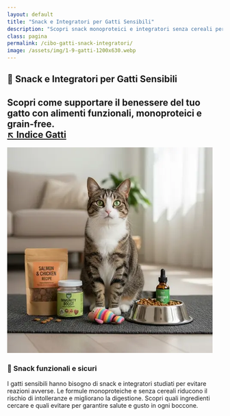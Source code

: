 ```yaml
---
layout: default
title: "Snack e Integratori per Gatti Sensibili"
description: "Scopri snack monoproteici e integratori senza cereali per gatti con esigenze speciali."
class: pagina
permalink: /cibo-gatti-snack-integratori/
image: /assets/img/1-9-gatti-1200x630.webp
---
```


<main class="layout-wrapper">

  <!-- 📝 INTRODUZIONE -->
  <section class="intro">
    <h1 class="main-title-centered">🧬 Snack e Integratori per Gatti Sensibili</h1>
    <h2 class="small-title">
      Scopri come supportare il benessere del tuo gatto con alimenti funzionali, monoproteici e grain-free.<br>
      <a href="/index-tutto-gatti/" class="btn-indice" aria-label="Vai all’indice gatti">
        ↖️ Indice Gatti</a>
    </h2>
  </section>

  <!-- 🖼️ IMMAGINE HERO -->
  <section class="square-grid">
    <div class="content-square">
      <img src="/assets/img/6-Gatti-Cibo-Snack-Integratrori-480.webp" alt="Gatto che annusa uno snack naturale su fondo chiaro">
      <h3>🌿 Snack funzionali e sicuri</h3>
      <div class="description">
        I gatti sensibili hanno bisogno di snack e integratori studiati per evitare reazioni avverse. Le formule monoproteiche e senza cereali riducono il rischio di intolleranze e migliorano la digestione. Scopri quali ingredienti cercare e quali evitare per garantire salute e gusto in ogni boccone.
      </div>
    </div>
  </section>


